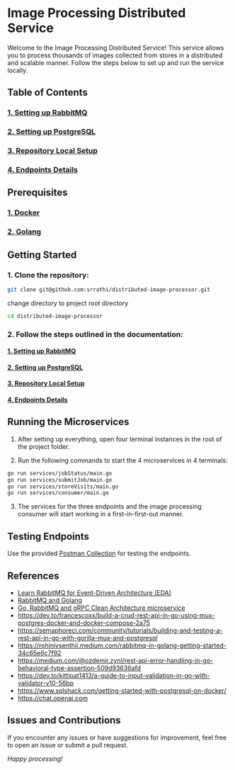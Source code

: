 # Image Processing Distributed Service

Welcome to the Image Processing Distributed Service! This service allows you to process thousands of images collected from stores in a distributed and scalable manner. Follow the steps below to set up and run the service locally.

## Table of Contents
### [1. Setting up RabbitMQ](/documentation/rabbitmq.md)
### [2. Setting up PostgreSQL](/documentation/postgres.md)
### [3. Repository Local Setup](/documentation/local.md)
### [4. Endpoints Details](/documentation/endpoints.md)

## Prerequisites
### [1. Docker](https://www.docker.com/)
### [2. Golang](https://go.dev/)

## Getting Started
### 1. Clone the repository:

```bash
git clone git@github.com:srrathi/distributed-image-processor.git
```

change directory to project root directory

```bash
cd distributed-image-processor
```

### 2. Follow the steps outlined in the documentation:

#### [1. Setting up RabbitMQ](/documentation/rabbitmq.md)
#### [2. Setting up PostgreSQL](/documentation/postgres.md)
#### [3. Repository Local Setup](/documentation/local.md)
#### [4. Endpoints Details](/documentation/endpoints.md)

## Running the Microservices

1. After setting up everything, open four terminal instances in the root of the project folder.

2. Run the following commands to start the 4 microservices in 4 terminals:

```bash
go run services/jobStatus/main.go
go run services/submitJob/main.go
go run services/storeVisits/main.go
go run services/consumer/main.go
```

3. The services for the three endpoints and the image processing consumer will start working in a first-in-first-out manner.

## Testing Endpoints
Use the provided [Postman Collection](https://documenter.getpostman.com/view/14089377/2s9YymFPnz) for testing the endpoints.

## References
- [Learn RabbitMQ for Event-Driven Architecture (EDA)](https://www.youtube.com/watch?v=1yC_bw0tWhQ&ab_channel=ProgrammingPercy)
- [RabbitMQ and Golang](https://programmingpercy.tech/blog/event-driven-architecture-using-rabbitmq/)
- [Go, RabbitMQ and gRPC Clean Architecture microservice](https://dev.to/aleksk1ng/go-rabbitmq-and-grpc-clean-architecture-microservice-2kdn)
- https://dev.to/francescoxx/build-a-crud-rest-api-in-go-using-mux-postgres-docker-and-docker-compose-2a75
- https://semaphoreci.com/community/tutorials/building-and-testing-a-rest-api-in-go-with-gorilla-mux-and-postgresql
- https://rohinivsenthil.medium.com/rabbitmq-in-golang-getting-started-34c65e6c7f92
- https://medium.com/@ozdemir.zynl/rest-api-error-handling-in-go-behavioral-type-assertion-509d93636afd
- https://dev.to/kittipat1413/a-guide-to-input-validation-in-go-with-validator-v10-56bp
- https://www.sqlshack.com/getting-started-with-postgresql-on-docker/
- https://chat.openai.com

## Issues and Contributions
If you encounter any issues or have suggestions for improvement, feel free to open an issue or submit a pull request.

*Happy processing!*